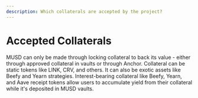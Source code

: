```yaml
---
description: Which collaterals are accepted by the project?
---
```


# Accepted Collaterals

MUSD can only be made through locking collateral to back its value - either through approved collateral in vaults or through Anchor. Collateral can be static tokens like LINK, CRV, and others. It can also be exotic assets like Beefy and Yearn strategies. Interest-bearing collateral like Beefy, Yearn, and Aave receipt tokens allow users to accumulate yield from their collateral while it's deposited in MUSD vaults.
